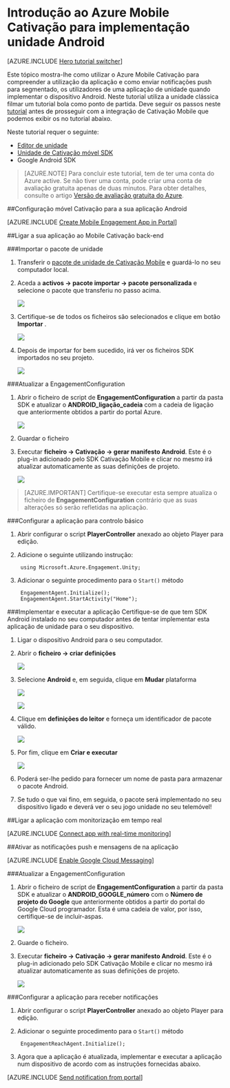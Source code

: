 <properties
    pageTitle="Introdução ao Azure Mobile Cativação para implementação unidade Android"
    description="Saiba como utilizar Azure Mobile Cativação com as notificações de emissão e de análise unidade aplicações para implementar para dispositivos iOS."
    services="mobile-engagement"
    documentationCenter="unity"
    authors="piyushjo"
    manager="erikre"
    editor="" />

<tags
    ms.service="mobile-engagement"
    ms.workload="mobile"
    ms.tgt_pltfrm="mobile-unity-android"
    ms.devlang="dotnet"
    ms.topic="hero-article"
    ms.date="08/19/2016"
    ms.author="piyushjo" />

# <a name="get-started-with-azure-mobile-engagement-for-unity-android-deployment"></a>Introdução ao Azure Mobile Cativação para implementação unidade Android

[AZURE.INCLUDE [Hero tutorial switcher](../../includes/mobile-engagement-hero-tutorial-switcher.md)]

Este tópico mostra-lhe como utilizar o Azure Mobile Cativação para compreender a utilização da aplicação e como enviar notificações push para segmentado, os utilizadores de uma aplicação de unidade quando implementar o dispositivo Android.
Neste tutorial utiliza a unidade clássica filmar um tutorial bola como ponto de partida. Deve seguir os passos neste [tutorial](mobile-engagement-unity-roll-a-ball.md) antes de prosseguir com a integração de Cativação Mobile que podemos exibir os no tutorial abaixo. 

Neste tutorial requer o seguinte:

+ [Editor de unidade](http://unity3d.com/get-unity)
+ [Unidade de Cativação móvel SDK](https://aka.ms/azmeunitysdk)
+ Google Android SDK

> [AZURE.NOTE] Para concluir este tutorial, tem de ter uma conta do Azure active. Se não tiver uma conta, pode criar uma conta de avaliação gratuita apenas de duas minutos. Para obter detalhes, consulte o artigo [Versão de avaliação gratuita do Azure](https://azure.microsoft.com/pricing/free-trial/?WT.mc_id=A0E0E5C02&amp;returnurl=http%3A%2F%2Fazure.microsoft.com%2Fen-us%2Fdocumentation%2Farticles%2Fmobile-engagement-unity-android-get-started).

##<a id="setup-azme"></a>Configuração móvel Cativação para a sua aplicação Android

[AZURE.INCLUDE [Create Mobile Engagement App in Portal](../../includes/mobile-engagement-create-app-in-portal-new.md)]

##<a id="connecting-app"></a>Ligar a sua aplicação ao Mobile Cativação back-end

###<a name="import-the-unity-package"></a>Importar o pacote de unidade

1. Transferir o [pacote de unidade de Cativação Mobile](https://aka.ms/azmeunitysdk) e guardá-lo no seu computador local. 

2. Aceda a **activos -> pacote importar -> pacote personalizada** e selecione o pacote que transferiu no passo acima. 

    ![][70] 

3. Certifique-se de todos os ficheiros são selecionados e clique em botão **Importar** . 

    ![][71] 

4. Depois de importar for bem sucedido, irá ver os ficheiros SDK importados no seu projeto.  

    ![][72] 

###<a name="update-the-engagementconfiguration"></a>Atualizar a EngagementConfiguration

1. Abrir o ficheiro de script de **EngagementConfiguration** a partir da pasta SDK e atualizar o **ANDROID\_ligação\_cadeia** com a cadeia de ligação que anteriormente obtidos a partir do portal Azure.  

    ![][73]

2. Guardar o ficheiro 

3. Executar **ficheiro -> Cativação -> gerar manifesto Android**. Este é o plug-in adicionado pelo SDK Cativação Mobile e clicar no mesmo irá atualizar automaticamente as suas definições de projeto. 

    ![][74]

> [AZURE.IMPORTANT] Certifique-se executar esta sempre atualiza o ficheiro de **EngagementConfiguration** contrário que as suas alterações só serão refletidas na aplicação. 

###<a name="configure-the-app-for-basic-tracking"></a>Configurar a aplicação para controlo básico

1. Abrir configurar o script **PlayerController** anexado ao objeto Player para edição. 

2. Adicione o seguinte utilizando instrução:

        using Microsoft.Azure.Engagement.Unity;

3. Adicionar o seguinte procedimento para o `Start()` método
    
        EngagementAgent.Initialize();
        EngagementAgent.StartActivity("Home");

###<a name="deploy-and-run-the-app"></a>Implementar e executar a aplicação
Certifique-se de que tem SDK Android instalado no seu computador antes de tentar implementar esta aplicação de unidade para o seu dispositivo. 

1. Ligar o dispositivo Android para o seu computador. 

2. Abrir o **ficheiro -> criar definições** 

    ![][40]

3. Selecione **Android** e, em seguida, clique em **Mudar** plataforma

    ![][51]

    ![][52]

4. Clique em **definições do leitor** e forneça um identificador de pacote válido. 

    ![][53]

5. Por fim, clique em **Criar e executar**

    ![][54]

6. Poderá ser-lhe pedido para fornecer um nome de pasta para armazenar o pacote Android. 

7. Se tudo o que vai fino, em seguida, o pacote será implementado no seu dispositivo ligado e deverá ver o seu jogo unidade no seu telemóvel! 

##<a id="monitor"></a>Ligar a aplicação com monitorização em tempo real

[AZURE.INCLUDE [Connect app with real-time monitoring](../../includes/mobile-engagement-connect-app-with-monitor.md)]

##<a id="integrate-push"></a>Ativar as notificações push e mensagens de na aplicação

[AZURE.INCLUDE [Enable Google Cloud Messaging](../../includes/mobile-engagement-enable-google-cloud-messaging.md)]

###<a name="update-the-engagementconfiguration"></a>Atualizar a EngagementConfiguration

1. Abrir o ficheiro de script de **EngagementConfiguration** a partir da pasta SDK e atualizar o **ANDROID\_GOOGLE\_número** com o **Número de projeto do Google** que anteriormente obtidos a partir do portal do Google Cloud programador. Esta é uma cadeia de valor, por isso, certifique-se de incluir-aspas. 

    ![][75]

2. Guarde o ficheiro. 

3. Executar **ficheiro -> Cativação -> gerar manifesto Android**. Este é o plug-in adicionado pelo SDK Cativação Mobile e clicar no mesmo irá atualizar automaticamente as suas definições de projeto. 

    ![][74]

###<a name="configure-the-app-to-receive-notifications"></a>Configurar a aplicação para receber notificações

1. Abrir configurar o script **PlayerController** anexado ao objeto Player para edição. 

2. Adicionar o seguinte procedimento para o `Start()` método

        EngagementReachAgent.Initialize();

3. Agora que a aplicação é atualizada, implementar e executar a aplicação num dispositivo de acordo com as instruções fornecidas abaixo. 

[AZURE.INCLUDE [Send notification from portal](../../includes/mobile-engagement-android-send-push-from-portal.md)]

<!-- Images -->
[40]: ./media/mobile-engagement-unity-android-get-started/40.png
[70]: ./media/mobile-engagement-unity-android-get-started/70.png
[71]: ./media/mobile-engagement-unity-android-get-started/71.png
[72]: ./media/mobile-engagement-unity-android-get-started/72.png
[73]: ./media/mobile-engagement-unity-android-get-started/73.png
[74]: ./media/mobile-engagement-unity-android-get-started/74.png
[75]: ./media/mobile-engagement-unity-android-get-started/75.png
[51]: ./media/mobile-engagement-unity-android-get-started/51.png
[52]: ./media/mobile-engagement-unity-android-get-started/52.png
[53]: ./media/mobile-engagement-unity-android-get-started/53.png
[54]: ./media/mobile-engagement-unity-android-get-started/54.png
